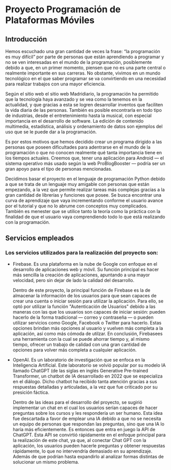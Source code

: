 # Proyecto Programación de Plataformas Móviles

## Introducción
Hemos escuchado una gran cantidad de veces la frase: “la programación es muy difícil” por parte de
personas que están aprendiendo a programar y no se ven interesadas en el mundo de la
programación, posiblemente debido a que, en un primer momento, piensen que no es una parte
central o realmente importante en sus carreras. No obstante, vivimos en un mundo tecnológico en el
que saber programar se va convirtiendo en una necesidad para realizar trabajos con una mayor
eficiencia.

Según el sitio web el sitio web Madridiario, la programación ha permitido que la tecnología haya
avanzado y se vea como la tenemos en la actualidad, y que gracias a esta se logren desarrollar
inventos que faciliten la vida diaria de las personas.
También es posible encontrarla en todo tipo de industrias, desde el entretenimiento hasta la musical,
con especial importancia en el desarrollo de software. La edición de contenido multimedia,
estadística, análisis y ordenamiento de datos son ejemplos del uso que se le puede dar a la
programación.

Es por estos motivos que hemos decidido crear un programa dirigido a las personas que poseen
dificultades para adentrarse en el mundo de la programación o que no conocen realmente qué tanta
importancia tiene en los tiempos actuales. Creemos que, tener una aplicación para Android — el
sistema operativo más usado según la web ProBlogBooster — podría ser un gran apoyo para el tipo
de personas mencionadas.

Decidimos basar el proyecto en el lenguaje de programación Python debido a que se trata de un
lenguaje muy amigable con personas que están empezando, a la vez que permite realizar tareas más
complejas gracias a la gran cantidad de librerías y funciones que posee. Se busca encontrar una
curva de aprendizaje que vaya incrementando conforme el usuario avance por el tutorial y que no lo
abrume con conceptos muy complicados. También es menester que se utilice tanto la teoría como la
práctica con la finalidad de que el usuario vaya comprendiendo todo lo que está realizando con la 
programación.

## Servicios empleados
### Los servicios utilizados para la realización del proyecto son:
- Firebase. Es una plataforma en la nube de Google con enfoque en el desarrollo de aplicaciones
  web y móvil. Su función principal es hacer más sencilla la creación de aplicaciones, apuntando a
  una mayor velocidad, pero sin dejar de lado la calidad del desarrollo.

  Dentro de este proyecto, la principal función de Firebase es la de almacenar la información de los
  usuarios para que sean capaces de crear una cuenta o iniciar sesión para utilizar la aplicación.
  Para ello, se optó por utilizar la función "Autenticación de Usuarios" debido a las maneras con
  las que los usuarios son capaces de iniciar sesión: pueden hacerlo de la forma tradicional
  — correo y contraseña — o pueden utilizar servicios como Google, Facebook o Twitter para
  hacerlo. Estas opciones brindan más opciones al usuario y vuelven más completa a la aplicación, así
  como más cómoda de utilzar. En conclusión, Firebasees una herramienta con la cual se puede
  ahorrar tiempo y, al mismo tiempo, ofrecer un trabajo de calidad con una gran cantidad de opciones para
  volver más completa a cualquier aplicación.
- OpenAI. Es un laboratorio de investigación que se enfoca en la Inteligencia Artificial. Este laboratorio
  se volvió popular por su modelo IA llamado ChatGPT (de las siglas en inglés Generative Pre-trained Transformer,
  un chatbot de IA desarrollado en 2022 que se especializa
  en el diálogo. Dicho chatbot ha recibido tanta atención gracias a sus respuestas detalladas y articuladas, a
  la vez que fue criticado por su presición fáctica.

  Dentro de las ideas para el desarrollo del proyecto, se sugirió implementar un chat en el cual los usuarios
  serían capaces de hacer preguntas sobre los cursos y les respondería un ser humano. Esta idea fue descartada
  a favor de emplear una IA debido a que no se necesita un equipo de personas que respondan las preguntas, sino
  que una IA lo haría más eficientemente. Es entonces que entra en juego la API de ChatGPT. Esta API se convirtió
  rápidamente en el enfoque principal para la realización de este chat, ya que, al conectar Chat GPT con la
  aplicación, los usuarios pueden hacerle preguntas y obtener respuestas rápidamente, lo que no intervendría
  demasiado en su aprendizaje. Además de que podrían hasta expandirlo al analizar formas distintas de solucionar
  un mismo problema.
